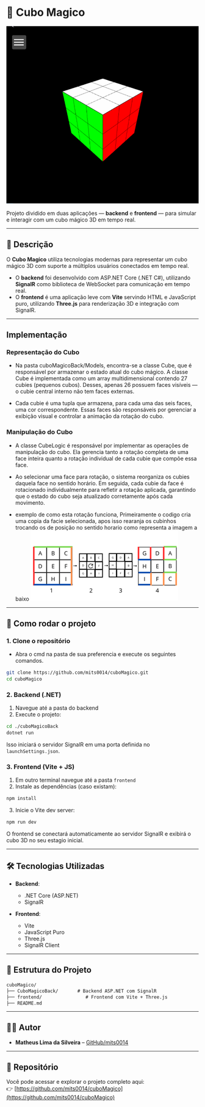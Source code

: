 # 🧊 Cubo Magico
![Exemplo de GIF](https://github.com/mits0014/videosEImagens/blob/main/cuboMagico.gif)

Projeto dividido em duas aplicações — **backend** e **frontend** — para simular e interagir com um cubo mágico 3D em tempo real.

---

## 📝 Descrição

O **Cubo Magico** utiliza tecnologias modernas para representar um cubo mágico 3D com suporte a múltiplos usuários conectados em tempo real.

- O **backend** foi desenvolvido com ASP.NET Core (.NET C#), utilizando **SignalR** como biblioteca de WebSocket para comunicação em tempo real.
- O **frontend** é uma aplicação leve com **Vite** servindo HTML e JavaScript puro, utilizando **Three.js** para renderização 3D e integração com SignalR.

---
## Implementação
### Representação do Cubo
- Na pasta cuboMagicoBack/Models, encontra-se a classe Cube, que é responsável por armazenar o estado atual do cubo mágico. A classe Cube é implementada como um array multidimensional contendo 27 cubies (pequenos cubos). Desses, apenas 26 possuem faces visíveis — o cubie central interno não tem faces externas.

- Cada cubie é uma tupla que armazena, para cada uma das seis faces, uma cor correspondente. Essas faces são responsáveis por gerenciar a exibição visual e controlar a animação da rotação do cubo.

### Manipulação do Cubo
- A classe CubeLogic é responsável por implementar as operações de manipulação do cubo. Ela gerencia tanto a rotação completa de uma face inteira quanto a rotação individual de cada cubie que compõe essa face.

- Ao selecionar uma face para rotação, o sistema reorganiza os cubies daquela face no sentido horário. Em seguida, cada cubie da face é rotacionado individualmente para refletir a rotação aplicada, garantindo que o estado do cubo seja atualizado corretamente após cada movimento.

- exemplo de como esta rotação funciona, Primeiramente o codigo cria uma copia da facie selecionada, apos isso rearanja os cubinhos trocando os de posição no sentido horario como representa a imagem a baixo
![Exemplo de GIF](https://github.com/mits0014/videosEImagens/blob/main/1.png)

---
## 🚀 Como rodar o projeto

### 1. Clone o repositório
- Abra o cmd na pasta de sua preferencia e execute os seguintes comandos.

```bash
git clone https://github.com/mits0014/cuboMagico.git
cd cuboMagico
```

### 2. Backend (.NET)
1. Navegue até a pasta do backend
2. Execute o projeto:
```bash
cd ./cuboMagicoBack
dotnet run
```

Isso iniciará o servidor SignalR em uma porta definida no `launchSettings.json`.

### 3. Frontend (Vite + JS)
1. Em outro terminal navegue até a pasta `frontend`
2. Instale as dependências (caso existam):
```bash
npm install
```
3. Inicie o Vite dev server:
```bash
npm run dev
```

O frontend se conectará automaticamente ao servidor SignalR e exibirá o cubo 3D no seu estagio inicial.

---

## 🛠️ Tecnologias Utilizadas

- **Backend**:
  - .NET Core (ASP.NET)
  - SignalR

- **Frontend**:
  - Vite
  - JavaScript Puro
  - Three.js
  - SignalR Client

---

## 📁 Estrutura do Projeto

```
cuboMagico/
├── CuboMagicoBack/       # Backend ASP.NET com SignalR
├── frontend/                # Frontend com Vite + Three.js
├── README.md
```
---

## 👨‍💻 Autor

- **Matheus Lima da Silveira** – [GitHub/mits0014](https://github.com/mits0014)

---

## 🔗 Repositório

Você pode acessar e explorar o projeto completo aqui:  
👉 [https://github.com/mits0014/cuboMagico](https://github.com/mits0014/cuboMagico)
